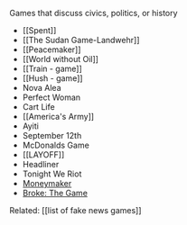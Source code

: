 Games that discuss civics, politics, or history

 - [[Spent]]
 - [[The Sudan Game-Landwehr]]
 - [[Peacemaker]]
 - [[World without Oil]]
 - [[Train - game]]
 - [[Hush - game]]
 - Nova Alea
 - Perfect Woman
 - Cart Life
 - [[America's Army]]
 - Ayiti
 - September 12th
 - McDonalds Game
 - [[LAYOFF]]
 - Headliner
 - Tonight We Riot
 - [Moneymaker](https://moneymaker.games/about)
 - [Broke: The Game](https://brokethegame.com/)

Related: [[list of fake news games]]
